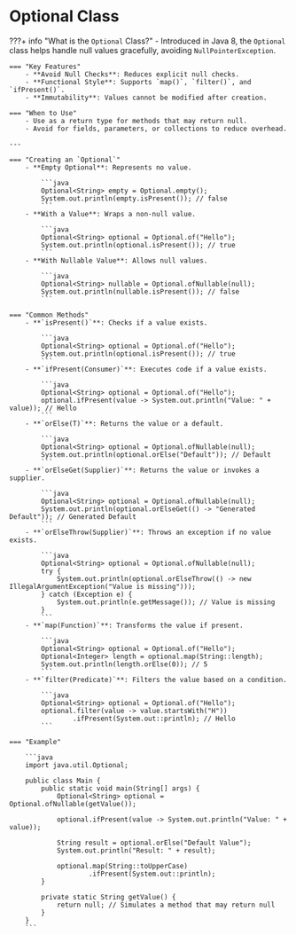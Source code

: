# Optional Class

???+ info "What is the `Optional` Class?"
    - Introduced in Java 8, the `Optional` class helps handle null values gracefully, avoiding `NullPointerException`.

    === "Key Features"
        - **Avoid Null Checks**: Reduces explicit null checks.
        - **Functional Style**: Supports `map()`, `filter()`, and `ifPresent()`.
        - **Immutability**: Values cannot be modified after creation.

    === "When to Use"
        - Use as a return type for methods that may return null.
        - Avoid for fields, parameters, or collections to reduce overhead.

    ---

    === "Creating an `Optional`"
        - **Empty Optional**: Represents no value.

            ```java
            Optional<String> empty = Optional.empty();
            System.out.println(empty.isPresent()); // false
            ```
        - **With a Value**: Wraps a non-null value.

            ```java
            Optional<String> optional = Optional.of("Hello");
            System.out.println(optional.isPresent()); // true
            ```
        - **With Nullable Value**: Allows null values.

            ```java
            Optional<String> nullable = Optional.ofNullable(null);
            System.out.println(nullable.isPresent()); // false
            ```

    === "Common Methods"
        - **`isPresent()`**: Checks if a value exists.

            ```java
            Optional<String> optional = Optional.of("Hello");
            System.out.println(optional.isPresent()); // true
            ```
        - **`ifPresent(Consumer)`**: Executes code if a value exists.

            ```java
            Optional<String> optional = Optional.of("Hello");
            optional.ifPresent(value -> System.out.println("Value: " + value)); // Hello
            ```
        - **`orElse(T)`**: Returns the value or a default.

            ```java
            Optional<String> optional = Optional.ofNullable(null);
            System.out.println(optional.orElse("Default")); // Default
            ```
        - **`orElseGet(Supplier)`**: Returns the value or invokes a supplier.

            ```java
            Optional<String> optional = Optional.ofNullable(null);
            System.out.println(optional.orElseGet(() -> "Generated Default")); // Generated Default
            ```
        - **`orElseThrow(Supplier)`**: Throws an exception if no value exists.

            ```java
            Optional<String> optional = Optional.ofNullable(null);
            try {
                System.out.println(optional.orElseThrow(() -> new IllegalArgumentException("Value is missing")));
            } catch (Exception e) {
                System.out.println(e.getMessage()); // Value is missing
            }
            ```
        - **`map(Function)`**: Transforms the value if present.

            ```java
            Optional<String> optional = Optional.of("Hello");
            Optional<Integer> length = optional.map(String::length);
            System.out.println(length.orElse(0)); // 5
            ```
        - **`filter(Predicate)`**: Filters the value based on a condition.

            ```java
            Optional<String> optional = Optional.of("Hello");
            optional.filter(value -> value.startsWith("H"))
                    .ifPresent(System.out::println); // Hello
            ```

    === "Example"

        ```java
        import java.util.Optional;

        public class Main {
            public static void main(String[] args) {
                Optional<String> optional = Optional.ofNullable(getValue());

                optional.ifPresent(value -> System.out.println("Value: " + value));

                String result = optional.orElse("Default Value");
                System.out.println("Result: " + result);

                optional.map(String::toUpperCase)
                        .ifPresent(System.out::println);
            }

            private static String getValue() {
                return null; // Simulates a method that may return null
            }
        }
        ```